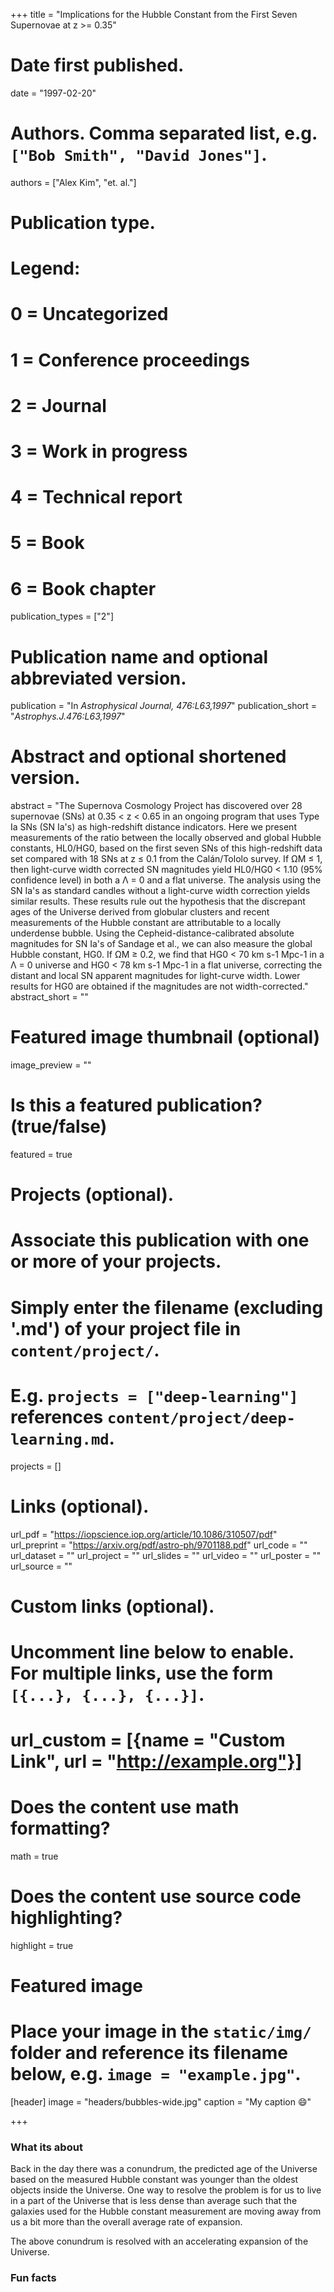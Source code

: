 +++
title = "Implications for the Hubble Constant from the First Seven Supernovae at z >= 0.35"

# Date first published.
date = "1997-02-20"

# Authors. Comma separated list, e.g. `["Bob Smith", "David Jones"]`.
authors = ["Alex Kim", "et. al."]

# Publication type.
# Legend:
# 0 = Uncategorized
# 1 = Conference proceedings
# 2 = Journal
# 3 = Work in progress
# 4 = Technical report
# 5 = Book
# 6 = Book chapter
publication_types = ["2"]

# Publication name and optional abbreviated version.
publication = "In *Astrophysical Journal, 476:L63,1997*"
publication_short = "*Astrophys.J.476:L63,1997*"

# Abstract and optional shortened version.
abstract = "The Supernova Cosmology Project has discovered over 28 supernovae (SNs) at 0.35 < z < 0.65 in an ongoing program that uses Type Ia SNs (SN Ia's) as high-redshift distance indicators. Here we present measurements of the ratio between the locally observed and global Hubble constants, HL0/HG0, based on the first seven SNs of this high-redshift data set compared with 18 SNs at z ≤ 0.1 from the Calán/Tololo survey. If ΩM ≤ 1, then light-curve width corrected SN magnitudes yield HL0/HG0 < 1.10 (95% confidence level) in both a Λ = 0 and a flat universe. The analysis using the SN Ia's as standard candles without a light-curve width correction yields similar results. These results rule out the hypothesis that the discrepant ages of the Universe derived from globular clusters and recent measurements of the Hubble constant are attributable to a locally underdense bubble. Using the Cepheid-distance-calibrated absolute magnitudes for SN Ia's of Sandage et al., we can also measure the global Hubble constant, HG0. If ΩM ≥ 0.2, we find that HG0 < 70 km s-1 Mpc-1 in a Λ = 0 universe and HG0 < 78 km s-1 Mpc-1 in a flat universe, correcting the distant and local SN apparent magnitudes for light-curve width. Lower results for HG0 are obtained if the magnitudes are not width-corrected."
abstract_short = ""

# Featured image thumbnail (optional)
image_preview = ""

# Is this a featured publication? (true/false)
featured = true

# Projects (optional).
#   Associate this publication with one or more of your projects.
#   Simply enter the filename (excluding '.md') of your project file in `content/project/`.
#   E.g. `projects = ["deep-learning"]` references `content/project/deep-learning.md`.
projects = []

# Links (optional).
url_pdf = "https://iopscience.iop.org/article/10.1086/310507/pdf"
url_preprint = "https://arxiv.org/pdf/astro-ph/9701188.pdf"
url_code = ""
url_dataset = ""
url_project = ""
url_slides = ""
url_video = ""
url_poster = ""
url_source = ""

# Custom links (optional).
#   Uncomment line below to enable. For multiple links, use the form `[{...}, {...}, {...}]`.
# url_custom = [{name = "Custom Link", url = "http://example.org"}]

# Does the content use math formatting?
math = true

# Does the content use source code highlighting?
highlight = true

# Featured image
# Place your image in the `static/img/` folder and reference its filename below, e.g. `image = "example.jpg"`.
[header]
image = "headers/bubbles-wide.jpg"
caption = "My caption 😄"

+++
### What its about

Back in the day there was a conundrum, the predicted age of the Universe based on the measured Hubble constant was younger than the oldest objects inside the Universe.  One way to resolve the problem is for us to live in a part of the Universe that is less dense than average such that the galaxies used for the Hubble constant measurement are moving away from us a bit more than the overall average rate of expansion.

The above conundrum is resolved with an accelerating expansion of the Universe.  

### Fun facts



